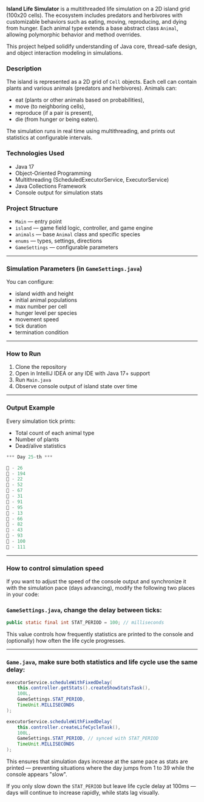 **Island Life Simulator** is a multithreaded life simulation on a 2D island grid (100x20 cells). The ecosystem includes predators and herbivores with customizable behaviors such as eating, moving, reproducing, and dying from hunger. Each animal type extends a base abstract class `Animal`, allowing polymorphic behavior and method overrides.

This project helped solidify understanding of Java core, thread-safe design, and object interaction modeling in simulations.

### Description

The island is represented as a 2D grid of `Cell` objects. Each cell can contain plants and various animals (predators and herbivores). Animals can:

- eat (plants or other animals based on probabilities),
- move (to neighboring cells),
- reproduce (if a pair is present),
- die (from hunger or being eaten).

The simulation runs in real time using multithreading, and prints out statistics at configurable intervals.

### Technologies Used

- Java 17
- Object-Oriented Programming
- Multithreading (ScheduledExecutorService, ExecutorService)
- Java Collections Framework
- Console output for simulation stats

### Project Structure

- `Main` — entry point
- `island` — game field logic, controller, and game engine
- `animals` — base `Animal` class and specific species
- `enums` — types, settings, directions
- `GameSettings` — configurable parameters

---

### Simulation Parameters (in `GameSettings.java`)

You can configure:

- island width and height
- initial animal populations
- max number per cell
- hunger level per species
- movement speed
- tick duration
- termination condition

---

### How to Run

1. Clone the repository
2. Open in IntelliJ IDEA or any IDE with Java 17+ support
3. Run `Main.java`
4. Observe console output of island state over time

---

### Output Example

Every simulation tick prints:

- Total count of each animal type
- Number of plants
- Dead/alive statistics

```java
*** Day 25-th ***

🐗 - 26
🐻 - 194
🐛 - 22
🐐 - 52
🐎 - 67
🐍 - 31
🌱 - 91
🐑 - 95
🐇 - 13
🦆 - 66
🦌 - 82
🦊 - 43
🦅 - 93
🐃 - 100
🐁 - 111
```

---

### How to control simulation speed

If you want to adjust the speed of the console output and synchronize it with the simulation pace (days advancing), modify the following two places in your code:

### `GameSettings.java`, change the delay between ticks:

```java
public static final int STAT_PERIOD = 100; // milliseconds
```

This value controls how frequently statistics are printed to the console and (optionally) how often the life cycle progresses.

---

### `Game.java`, make sure both statistics and life cycle use the same delay:

```java
executorService.scheduleWithFixedDelay(
    this.controller.getStats().createShowStatsTask(),
    100L,
    GameSettings.STAT_PERIOD,
    TimeUnit.MILLISECONDS
);

executorService.scheduleWithFixedDelay(
    this.controller.createLifeCycleTask(),
    100L,
    GameSettings.STAT_PERIOD, // synced with STAT_PERIOD
    TimeUnit.MILLISECONDS
);
```

This ensures that simulation days increase at the same pace as stats are printed — preventing situations where the day jumps from 1 to 39 while the console appears "slow".

If you only slow down the `STAT_PERIOD` but leave life cycle delay at 100ms — days will continue to increase rapidly, while stats lag visually.
